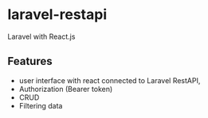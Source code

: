 # laravel-restapi
Laravel with React.js
## Features
  - user interface with react connected to Laravel RestAPI,
  - Authorization (Bearer token)
  - CRUD
  - Filtering data

